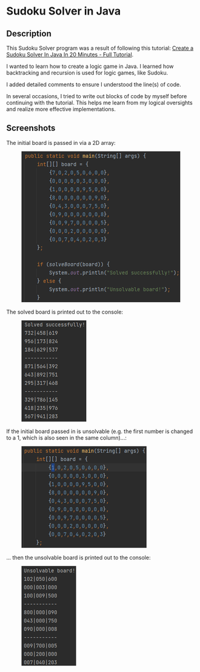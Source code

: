 # Sudoku Solver in Java

## Description
This Sudoku Solver program was a result of following this tutorial:
[Create a Sudoku Solver In Java In 20 Minutes - Full Tutorial](https://www.youtube.com/watch?v=mcXc8Mva2bA).

I wanted to learn how to create a logic game in Java. I learned how backtracking and recursion is used for logic games, like Sudoku.

I added detailed comments to ensure I understood the line(s) of code.

In several occasions, I tried to write out blocks of code by myself before continuing with the tutorial. 
This helps me learn from my logical oversights and realize more effective implementations.

## Screenshots
The initial board is passed in via a 2D array:
<figure>
  <img alt="Initial board" src="./images/initial-board.png" />
</figure>

The solved board is printed out to the console:
<figure>
  <img alt="Solved board" src="./images/solved-board-printout.png" />
</figure>

If the initial board passed in is unsolvable (e.g. the first number is changed to a 1, which is also seen in the same column)...:
<figure>
  <img alt="Initial unsolvable board" src="./images/initial-board-unsolvable.png" />
</figure>

... then the unsolvable board is printed out to the console:
<figure>
  <img alt="Unsolvable board" src="./images/unsolvable-board-printout.png" />
</figure>
